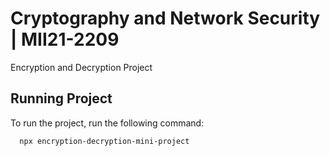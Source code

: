 # Cryptography and Network Security	| MII21-2209
Encryption and Decryption Project


## Running Project

To run the project, run the following command:

```bash
  npx encryption-decryption-mini-project
```
